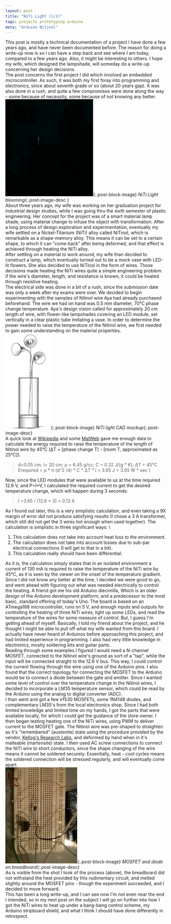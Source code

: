 ```yaml
---
layout: post
title: "NiTi Light (1/2)"
tags: projects prototyping arduino
meta: "Arduino Nitinol"
---
```

This post is mostly a technical documentation of a project I have done a few years ago, and have never been documented before. The reason for doing a write-up now is so I can have a step back and see where I am today, compared to a few years ago. Also, it might be interesting to others. I hope my wife, which designed the lampshade, will someday do a write-up concerning her design decisions. \
The post concerns the first project I did which involved an embedded microcontroller. As such, it was both my first foray into programming and electronics, since about seventh grade or so (about 20 years gap). It was also done in a rush, and quite a few compromises were done along the way - some because of necessity, some because of not knowing any better. \
![NiTi light blooming](/assets/img/portfolio/niti-light/ezgif.com-optimize-1.gif){:.post-block-image} *NiTi Light blooming*{:.post-image-desc } \
About three years ago, my wife was working on her graduation project for industrial design studies, while I was going thru the sixth semester of plastic engineering. Her concept for the project was of a smart material lamp shade, using material change to infuse the object with transformation. After a long process of design exploration and experimentation, eventually my wife settled on a Nickel-Titanium (NiTi) alloy called NiTinol, which is remarkable as a shape-memory alloy. This means it can be set to a certain shape, to which it can "come back" after being deformed, and that effect is achieved through heating the NiTi alloy. \
After settling on a material to work around, my wife than decided to construct a lamp, which eventually turned out to be a mock vase with LED-lit flowers. She also decided to use NiTinol in the form of wires. Those decisions made heating the NiTi wires quite a simple engineering problem: if the wire's diameter, length, and resistance is known, it could be heated through resistive heating. \
The electrical side was done in a bit of a rush, since the submission date was only a week after my exams were over. We decided to begin experimenting with the samples of Nitinol wire Aya had already purchased beforehand. The wire we had on hand was 0.5 mm diameter, 70°C phase change temperature. Aya's design vision called for approximately 20 cm length of wire, with flower-like lampshades covering an LED module, set vertically in a clear plastic tube imitating a vase. In order to determine the power needed to raise the temperature of the Nitinol wire, we first needed to gain some understanding on the material properties. \
![NiTi light CAD mockup](/assets/img/portfolio/niti-light/NiTi_light_CAD_mockup-143x300.jpg){:.post-block-image} *NiTi light CAD mockup*{:.post-image-desc} \
A quick look at [Wikipedia](https://en.wikipedia.org/wiki/Nickel_titanium) and some [MatWeb](http://www.matweb.com/search/datasheet.aspx?matguid=de9dd08433714f698d513766dccea437&ckck=1) gave me enough data to calculate the energy required to raise the temperature of the length of Nitinol wire by 45°C (ΔT = [phase change T] - [room T, approximated as 25°C]).
> d=0.05 cm; l= 20 cm; ρ = 6.45 g/cc; C = 0.32 J/(g * K);  ΔT = 45°C Erequired = ρ * π (d^2 /4) * C * ΔT * l = 3.65 J = 3.65 W * sec \

Now, since the LED modules that were available to us at the time required 12.6 V, and P=I*V, I calculated the required current to get the desired temperature change, which will happen during 3 seconds:
>I =3.65 / (12.6 * 3) = 0.13 A

As I found out later, this is a very simplistic calculation, and even taking a 9X margin of error did not produce satisfying results (I chose a 3 A transformer, which still did not get the 3 wires hot enough when used together). The calculation is simplistic in three significant ways: \
1. This calculation does not take into account heat loss to the environment.
1. The calculation does not take into account losses due to sub-par electrical connections (I will get to that in a bit).
1. This calculation really should have been differential.

As it is, the calculation simply states that in an isolated environment a current of 130 mA is required to raise the temperature of the NiTi wire by 45°C, as it is seen by the viewer on the onset of the temperature gradient. \
Since I did not know any better at the time, I decided we were good to go, and went ahead with figuring out what was needed electrically to control the heating. A friend got me his old Arduino diecimilla, Which is an older design of the Arduino development platform, and a predecessor to the most basic, standard offering of today's Uno. The board is based on an ATmega168 microcontroller, runs on 5 V, and enough inputs and outputs for controlling the heating of three NiTi wires, light up some LEDs, and read the temperature of the wires for some measure of control. But, I guess I'm getting ahead of myself. Basically, I told my friend about the project, and he thought I might be able to pull off what my wife wanted from this board. I actually have never heard of Arduinos before approaching this project, and had limited experience in programming. I also had very little knowledge in electronics, mostly soldering kits and guitar parts. \
Reading through some examples I figured I would need a N-channel MOSFET, connected to the Nitinol wire's ground as sort of a "tap", while the input will be connected straight to the 12.6 V bus. This way, I could control the current flowing through the wire using one of the Arduino pins. I also found that the correct topology for connecting the MOSFET to the Arduino would be to connect a diode between the gate and emitter. Since I wanted some level of control over the temperature change in the Nitinol wires, I decided to incorporate a LM35 temperature sensor, which could be read by the Arduino using the analog to digital converter (ADC). \
I than went and got a few irf530 MOSFETs, some 1N4148 diodes, and complementary LM35's from the local electronics shop. Since I had both limited knowledge and limited time on my hands, I got the parts that were available locally, for which I could get the guidance of the store owner. I then began testing heating one of the NiTi wires, using PWM to deliver current to the MOSFET gate. The Nitinol wire was pre-shaped to straighten as it's "remembered" (austenite) state using the procedure provided by the vendor, [Kellog's Research Labs](https://www.kelloggsresearchlabs.com/), and deformed by hand when in it's malleable (martensite) state. I then used AC screw connections to connect the NiTi wire to short conductors, since the shape changing of the wire means it cannot be soldered securely. Essentially, heat - cool cycles means the soldered connection will be stressed regularly, and will eventually come apart. \
![MOSFET and diode on breadboard](/assets/img/portfolio/niti-light/11873483_10207063619332038_571935494369650262_n_10207063619332038-225x300.jpg){:.post-block-image} *MOSFET and diode on breadboard*{:.post-image-desc} \
As is visible from the shot I took of the process (above), the breadboard did not withstand the heat provided by this rudimentary circuit, and melted slightly around the MOSFET pins - though the experiment succeeded, and I decided to move forward. \
This has been a long write-up, and I can see now I'm not even near the end I intended, so in my next post on the subject I will go on further into how I got the NiTi wires to heat up under a bang-bang control scheme, my Arduino stripboard shield, and what I think I should have done differently in retrospect.